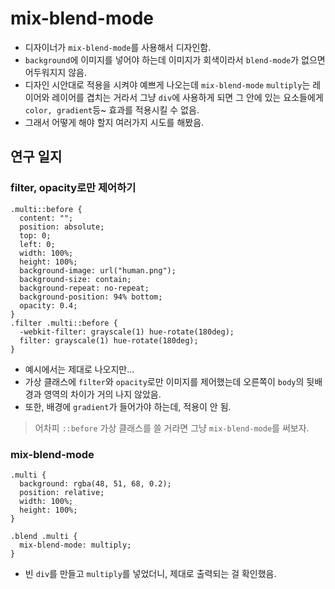 # mix-blend-mode

- 디자이너가 `mix-blend-mode`를 사용해서 디자인함.
- `background`에 이미지를 넣어야 하는데 이미지가 회색이라서 `blend-mode`가 없으면 어두워지지 않음.
- 디자인 시안대로 적용을 시켜야 예쁘게 나오는데 `mix-blend-mode` `multiply`는 레이어와 레이어를 겹치는 거라서 그냥 `div`에 사용하게 되면 그 안에 있는 요소들에게 `color, gradient`등~ 효과를 적용시킬 수 없음.
- 그래서 어떻게 해야 할지 여러가지 시도를 해봤음.

## 연구 일지

### filter, opacity로만 제어하기

```
.multi::before {
  content: "";
  position: absolute;
  top: 0;
  left: 0;
  width: 100%;
  height: 100%;
  background-image: url("human.png");
  background-size: contain;
  background-repeat: no-repeat;
  background-position: 94% bottom;
  opacity: 0.4;
}
.filter .multi::before {
  -webkit-filter: grayscale(1) hue-rotate(180deg);
  filter: grayscale(1) hue-rotate(180deg);
}
```

- 예시에서는 제대로 나오지만...
- 가상 클래스에 `filter`와 `opacity`로만 이미지를 제어했는데 오른쪽이 `body`의 뒷배경과 영역의 차이가 거의 나지 않았음.
- 또한, 배경에 `gradient`가 들어가야 하는데, 적용이 안 됨.

> 어차피 `::before` 가상 클래스를 쓸 거라면 그냥 `mix-blend-mode`를 써보자.

### mix-blend-mode

```
.multi {
  background: rgba(48, 51, 68, 0.2);
  position: relative;
  width: 100%;
  height: 100%;
}

.blend .multi {
  mix-blend-mode: multiply;
}
```

- 빈 `div`를 만들고 `multiply`를 넣었더니, 제대로 출력되는 걸 확인했음.
